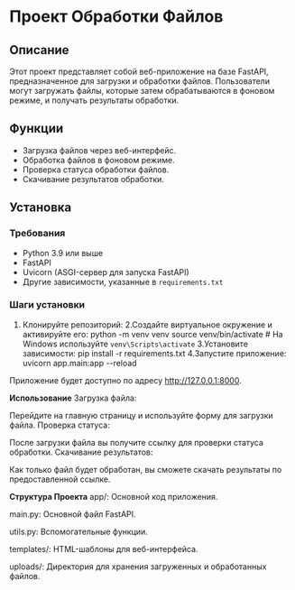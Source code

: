 # Проект Обработки Файлов

## Описание

Этот проект представляет собой веб-приложение на базе FastAPI, предназначенное для загрузки и обработки файлов. Пользователи могут загружать файлы, которые затем обрабатываются в фоновом режиме, и получать результаты обработки.

## Функции

- Загрузка файлов через веб-интерфейс.
- Обработка файлов в фоновом режиме.
- Проверка статуса обработки файлов.
- Скачивание результатов обработки.

## Установка

### Требования

- Python 3.9 или выше
- FastAPI
- Uvicorn (ASGI-сервер для запуска FastAPI)
- Другие зависимости, указанные в `requirements.txt`

### Шаги установки

1. Клонируйте репозиторий:
2.Создайте виртуальное окружение и активируйте его:
python -m venv venv
source venv/bin/activate  # На Windows используйте `venv\Scripts\activate`
3.Установите зависимости:
pip install -r requirements.txt
4.Запустите приложение:
uvicorn app.main:app --reload      

Приложение будет доступно по адресу http://127.0.0.1:8000.

**Использование**
Загрузка файла:

Перейдите на главную страницу и используйте форму для загрузки файла.
Проверка статуса:

После загрузки файла вы получите ссылку для проверки статуса обработки.
Скачивание результатов:

Как только файл будет обработан, вы сможете скачать результаты по предоставленной ссылке.

**Структура Проекта**
app/: Основной код приложения.

main.py: Основной файл FastAPI.

utils.py: Вспомогательные функции.

templates/: HTML-шаблоны для веб-интерфейса.

uploads/: Директория для хранения загруженных и обработанных файлов.
